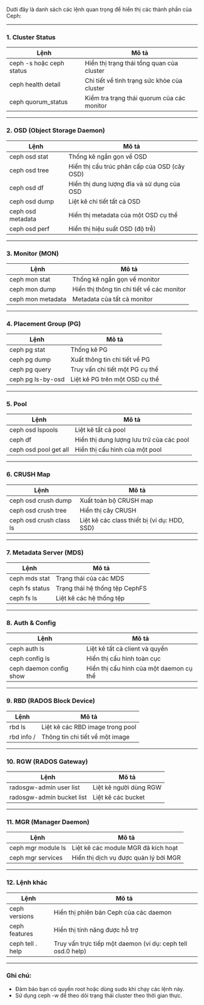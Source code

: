 Dưới đây là danh sách các lệnh quan trọng để hiển thị các thành phần của Ceph:

---

### 1. Cluster Status
| Lệnh | Mô tả |
|------|-------|
| ceph -s hoặc ceph status | Hiển thị trạng thái tổng quan của cluster |
| ceph health detail | Chi tiết về tình trạng sức khỏe của cluster |
| ceph quorum_status | Kiểm tra trạng thái quorum của các monitor |

---

### 2. OSD (Object Storage Daemon)
| Lệnh | Mô tả |
|------|-------|
| ceph osd stat | Thống kê ngắn gọn về OSD |
| ceph osd tree | Hiển thị cấu trúc phân cấp của OSD (cây OSD) |
| ceph osd df | Hiển thị dung lượng đĩa và sử dụng của OSD |
| ceph osd dump | Liệt kê chi tiết tất cả OSD |
| ceph osd metadata <osd-id> | Hiển thị metadata của một OSD cụ thể |
| ceph osd perf | Hiển thị hiệu suất OSD (độ trễ) |

---

### 3. Monitor (MON)
| Lệnh | Mô tả |
|------|-------|
| ceph mon stat | Thống kê ngắn gọn về monitor |
| ceph mon dump | Hiển thị thông tin chi tiết về các monitor |
| ceph mon metadata | Metadata của tất cả monitor |

---

### 4. Placement Group (PG)
| Lệnh | Mô tả |
|------|-------|
| ceph pg stat | Thống kê PG |
| ceph pg dump | Xuất thông tin chi tiết về PG |
| ceph pg <pg-id> query | Truy vấn chi tiết một PG cụ thể |
| ceph pg ls-by-osd <osd-id> | Liệt kê PG trên một OSD cụ thể |

---

### 5. Pool
| Lệnh | Mô tả |
|------|-------|
| ceph osd lspools | Liệt kê tất cả pool |
| ceph df | Hiển thị dung lượng lưu trữ của các pool |
| ceph osd pool get <pool-name> all | Hiển thị cấu hình của một pool |

---

### 6. CRUSH Map
| Lệnh | Mô tả |
|------|-------|
| ceph osd crush dump | Xuất toàn bộ CRUSH map |
| ceph osd crush tree | Hiển thị cây CRUSH |
| ceph osd crush class ls | Liệt kê các class thiết bị (ví dụ: HDD, SSD) |

---

### 7. Metadata Server (MDS)
| Lệnh | Mô tả |
|------|-------|
| ceph mds stat | Trạng thái của các MDS |
| ceph fs status | Trạng thái hệ thống tệp CephFS |
| ceph fs ls | Liệt kê các hệ thống tệp |

---

### 8. Auth & Config
| Lệnh | Mô tả |
|------|-------|
| ceph auth ls | Liệt kê tất cả client và quyền |
| ceph config ls | Hiển thị cấu hình toàn cục |
| ceph daemon <daemon-name> config show | Hiển thị cấu hình của một daemon cụ thể |

---

### 9. RBD (RADOS Block Device)
| Lệnh | Mô tả |
|------|-------|
| rbd ls <pool-name> | Liệt kê các RBD image trong pool |
| rbd info <pool-name>/<image-name> | Thông tin chi tiết về một image |

---

### 10. RGW (RADOS Gateway)
| Lệnh | Mô tả |
|------|-------|
| radosgw-admin user list | Liệt kê người dùng RGW |
| radosgw-admin bucket list | Liệt kê các bucket |

---

### 11. MGR (Manager Daemon)
| Lệnh | Mô tả |
|------|-------|
| ceph mgr module ls | Liệt kê các module MGR đã kích hoạt |
| ceph mgr services | Hiển thị dịch vụ được quản lý bởi MGR |

---

### 12. Lệnh khác
| Lệnh | Mô tả |
|------|-------|
| ceph versions | Hiển thị phiên bản Ceph của các daemon |
| ceph features | Hiển thị tính năng được hỗ trợ |
| ceph tell <daemon>.<id> help | Truy vấn trực tiếp một daemon (ví dụ: ceph tell osd.0 help) |

---

### Ghi chú:
- Đảm bảo bạn có quyền root hoặc dùng sudo khi chạy các lệnh này.
- Sử dụng ceph -w để theo dõi trạng thái cluster theo thời gian thực.